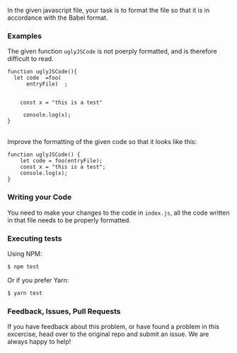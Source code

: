 In the given javascript file, your task is to format the file so that it is in accordance with
the Babel format.

### Examples

The given function `uglyJSCode` is not poerply formatted, and is therefore difficult to read.

```JS
function uglyJSCode(){
  let code  =foo(
      entryFile)  ;
    
    
    const x = "this is a test"

     console.log(x);
}
```

<br/>
Improve the formatting of the given code so that it looks like this:

```JS
function uglyJSCode() {
    let code = foo(entryFile);
    const x = "this is a test";
    console.log(x);
}
```

### Writing your Code

You need to make your changes to the code in `index.js`, all the code written in that file needs to be 
properly formatted.

### Executing tests

Using NPM:

```bash
$ npm test
```

Or if you prefer Yarn:

```bash
$ yarn test
```

### Feedback, Issues, Pull Requests
If you have feedback about this problem, or have found a problem in this excercise, head over to the original repo
 and submit an issue. We are always happy to help!
